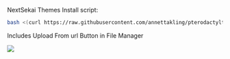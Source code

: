 NextSekai Themes
Install script:
```sh
bash <(curl https://raw.githubusercontent.com/annettakling/pterodactylthemes/main/install.sh)
```
<p>Includes Upload From url Button in File Manager</p>
<img src="IMG_20230224_081346.jpg">
